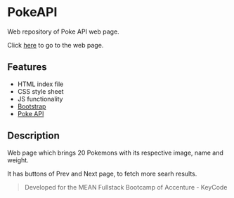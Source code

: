 # PokeAPI
Web repository of Poke API web page.

Click [here](https://nataliaortizma.github.io/PokeAPI/) to go to the web page.

## Features
- HTML index file
- CSS style sheet
- JS functionality
- [Bootstrap](https://getbootstrap.com/)
- [Poke API](https://pokeapi.co/)

## Description
Web page which brings 20 Pokemons with its respective image, name and weight.

It has buttons of Prev and Next page, to fetch more searh results.

> Developed for the MEAN Fullstack Bootcamp of Accenture - KeyCode
